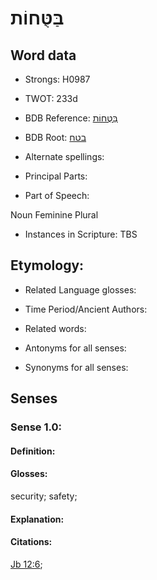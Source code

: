 # בַּטֻּחוֹת

<!-- Status: S2="NeedsEdits" -->
<!-- Lexica used for edits:   -->

## Word data

* Strongs: H0987

* TWOT: 233d

* BDB Reference: [בַּטֻּחוֹת](rc://en/bdb/dict/b.bi.ae)

* BDB Root: [בטח](rc://en/bdb/dict/b.bi.aa)

* Alternate spellings:

* Principal Parts:

* Part of Speech:

Noun Feminine Plural

* Instances in Scripture: TBS

## Etymology:

* Related Language glosses:

* Time Period/Ancient Authors:

* Related words:

* Antonyms for all senses:

* Synonyms for all senses:

## Senses

### Sense 1.0:

#### Definition:

#### Glosses:

security; safety; 

#### Explanation:

#### Citations:

[Jb 12:6](rc://he/uhb/book/job/12/6); 

